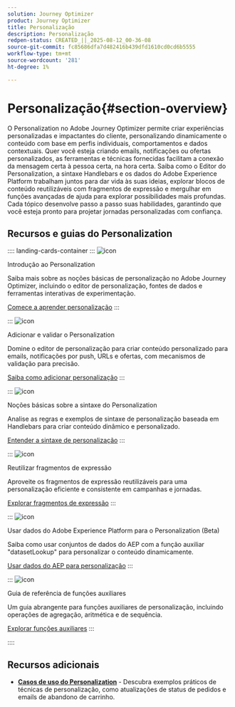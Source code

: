 ```yaml
---
solution: Journey Optimizer
product: Journey Optimizer
title: Personalização
description: Personalização
redpen-status: CREATED_||_2025-08-12_00-36-08
source-git-commit: fc85686dfa7d482416b439dfd1610cd0cd6b5555
workflow-type: tm+mt
source-wordcount: '281'
ht-degree: 1%

---
```



# Personalização{#section-overview}

O Personalization no Adobe Journey Optimizer permite criar experiências personalizadas e impactantes do cliente, personalizando dinamicamente o conteúdo com base em perfis individuais, comportamentos e dados contextuais. Quer você esteja criando emails, notificações ou ofertas personalizados, as ferramentas e técnicas fornecidas facilitam a conexão da mensagem certa à pessoa certa, na hora certa. Saiba como o Editor do Personalization, a sintaxe Handlebars e os dados do Adobe Experience Platform trabalham juntos para dar vida às suas ideias, explorar blocos de conteúdo reutilizáveis com fragmentos de expressão e mergulhar em funções avançadas de ajuda para explorar possibilidades mais profundas. Cada tópico desenvolve passo a passo suas habilidades, garantindo que você esteja pronto para projetar jornadas personalizadas com confiança.

## Recursos e guias do Personalization

:::: landing-cards-container
:::
![icon](https://cdn.experienceleague.adobe.com/icons/circle-play.svg?lang=pt-BR)

Introdução ao Personalization

Saiba mais sobre as noções básicas de personalização no Adobe Journey Optimizer, incluindo o editor de personalização, fontes de dados e ferramentas interativas de experimentação.

[Comece a aprender personalização](../using/personalization/personalize.md)
:::

:::
![icon](https://cdn.experienceleague.adobe.com/icons/list-check.svg?lang=pt-BR)

Adicionar e validar o Personalization

Domine o editor de personalização para criar conteúdo personalizado para emails, notificações por push, URLs e ofertas, com mecanismos de validação para precisão.

[Saiba como adicionar personalização](../using/personalization/personalization-build-expressions.md)
:::

:::
![icon](https://cdn.experienceleague.adobe.com/icons/code-branch.svg?lang=pt-BR)

Noções básicas sobre a sintaxe do Personalization

Analise as regras e exemplos de sintaxe de personalização baseada em Handlebars para criar conteúdo dinâmico e personalizado.

[Entender a sintaxe de personalização](../using/personalization/personalization-syntax.md)
:::

:::
![icon](https://cdn.experienceleague.adobe.com/icons/puzzle-piece.svg?lang=pt-BR)

Reutilizar fragmentos de expressão

Aproveite os fragmentos de expressão reutilizáveis para uma personalização eficiente e consistente em campanhas e jornadas.

[Explorar fragmentos de expressão](../using/personalization/use-expression-fragments.md)
:::

:::
![icon](https://cdn.experienceleague.adobe.com/icons/database.svg?lang=pt-BR)

Usar dados do Adobe Experience Platform para o Personalization (Beta)

Saiba como usar conjuntos de dados do AEP com a função auxiliar &quot;datasetLookup&quot; para personalizar o conteúdo dinamicamente.

[Usar dados do AEP para personalização](../using/personalization/aep-data-perso.md)
:::

:::
![icon](https://cdn.experienceleague.adobe.com/icons/screwdriver-wrench.svg?lang=pt-BR)

Guia de referência de funções auxiliares

Um guia abrangente para funções auxiliares de personalização, incluindo operações de agregação, aritmética e de sequência.

[Explorar funções auxiliares](functions-landing-page.md)
:::

::::


## Recursos adicionais

- **[Casos de uso do Personalization](personalization-use-cases-landing-page.md)** - Descubra exemplos práticos de técnicas de personalização, como atualizações de status de pedidos e emails de abandono de carrinho.
